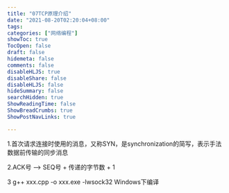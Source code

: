 ```yaml
---
title: "07TCP原理介绍"
date: "2021-08-20T02:20:04+08:00"
tags:
categories: ["网络编程"]
showToc: true
TocOpen: false
draft: false
hidemeta: false
comments: false
disableHLJS: true
disableShare: false
disableHLJS: false
hideSummary: false
searchHidden: true
ShowReadingTime: false
ShowBreadCrumbs: true
ShowPostNavLinks: true

---
```


1.首次请求连接时使用的消息，又称SYN，是synchronization的简写，表示手法数据前传输的同步消息

2.ACK号 ——> SEQ号 + 传递的字节数 + 1

3  g++ xxx.cpp -o xxx.exe  -lwsock32  Windows下编译

